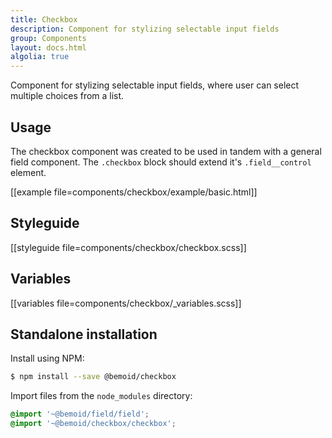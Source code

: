 ```yaml
---
title: Checkbox
description: Component for stylizing selectable input fields
group: Components
layout: docs.html
algolia: true
---
```


Component for stylizing selectable input fields, where user can select multiple choices from a list.

## Usage

The checkbox component was created to be used in tandem with a general field component. The `.checkbox` block should extend it's `.field__control` element.

[[example file=components/checkbox/example/basic.html]]

## Styleguide

[[styleguide file=components/checkbox/checkbox.scss]]

## Variables

[[variables file=components/checkbox/_variables.scss]]

## Standalone installation

Install using NPM:

```bash
$ npm install --save @bemoid/checkbox
```

Import files from the `node_modules` directory:

```scss
@import '~@bemoid/field/field';
@import '~@bemoid/checkbox/checkbox';
```